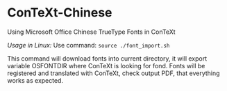 # ConTeXt-Chinese

Using Microsoft Office Chinese TrueType Fonts in ConTeXt

*Usage in Linux:*
Use command: `source ./font_import.sh`

This command will download fonts into current directory, it will export 
variable OSFONTDIR where ConTeXt is looking for fond. Fonts will be registered and
translated with ConTeXt, check output PDF, that everything works as expected.
